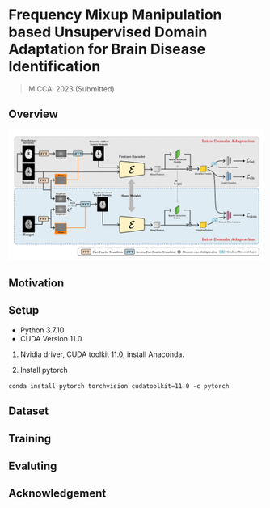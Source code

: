 # Frequency Mixup Manipulation based Unsupervised Domain Adaptation for Brain Disease Identification

> MICCAI 2023 (Submitted)

## Overview
![architecture](./framework.png)

## Motivation

## Setup

- Python 3.7.10
- CUDA Version 11.0

1. Nvidia driver, CUDA toolkit 11.0, install Anaconda.

2. Install pytorch

```conda install pytorch torchvision cudatoolkit=11.0 -c pytorch```

## Dataset


## Training


## Evaluting


## Acknowledgement
